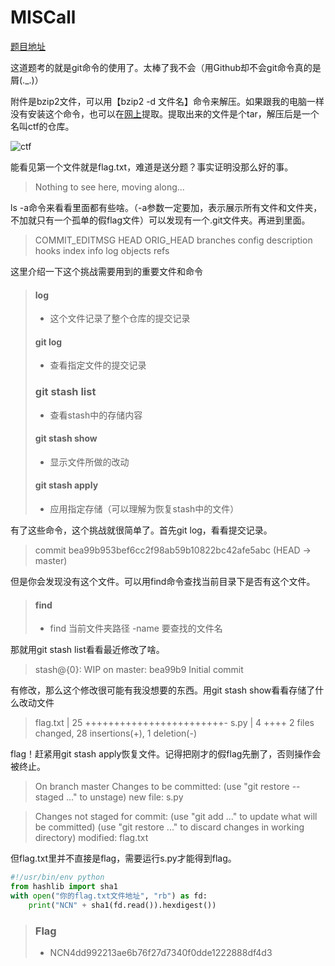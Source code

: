 # MISCall

[题目地址](https://adworld.xctf.org.cn/challenges/details?hash=e4eaa969-2310-49ca-a9b1-927e45cab8b5_2)

这道题考的就是git命令的使用了。太棒了我不会（用Github却不会git命令真的是屑(._.)）

附件是bzip2文件，可以用【bzip2 -d 文件名】命令来解压。如果跟我的电脑一样没有安装这个命令，也可以在[网上](https://extract.me/)提取。提取出来的文件是个tar，解压后是一个名叫ctf的仓库。

![ctf](https://github.com/C0nstellati0n/NoobCTF/blob/main/%E6%94%BB%E9%98%B2%E4%B8%96%E7%95%8C/images/ctf.png)

能看见第一个文件就是flag.txt，难道是送分题？事实证明没那么好的事。

> Nothing to see here, moving along...

ls -a命令来看看里面都有些啥。（-a参数一定要加，表示展示所有文件和文件夹，不加就只有一个孤单的假flag文件）可以发现有一个.git文件夹。再进到里面。

> COMMIT_EDITMSG	HEAD		ORIG_HEAD	branches	config		description	hooks		index		info		log
> objects		refs

这里介绍一下这个挑战需要用到的重要文件和命令

> #### log 
> - 这个文件记录了整个仓库的提交记录
> #### git log
> - 查看指定文件的提交记录
> ### git stash list
> - 查看stash中的存储内容
> #### git stash show
> - 显示文件所做的改动
> #### git stash apply
> - 应用指定存储（可以理解为恢复stash中的文件）

有了这些命令，这个挑战就很简单了。首先git log，看看提交记录。

> commit bea99b953bef6cc2f98ab59b10822bc42afe5abc (HEAD -> master)

但是你会发现没有这个文件。可以用find命令查找当前目录下是否有这个文件。

> #### find
> - find 当前文件夹路径 -name 要查找的文件名

那就用git stash list看看最近修改了啥。

> stash@{0}: WIP on master: bea99b9 Initial commit

有修改，那么这个修改很可能有我没想要的东西。用git stash show看看存储了什么改动文件

>  flag.txt | 25 ++++++++++++++++++++++++-
>  s.py     |  4 ++++
>  2 files changed, 28 insertions(+), 1 deletion(-)

flag！赶紧用git stash apply恢复文件。记得把刚才的假flag先删了，否则操作会被终止。

> On branch master
>Changes to be committed:
> (use "git restore --staged <file>..." to unstage)
>	new file:   s.py

>Changes not staged for commit:
>  (use "git add <file>..." to update what will be committed)
>  (use "git restore <file>..." to discard changes in working directory)
>	modified:   flag.txt

但flag.txt里并不直接是flag，需要运行s.py才能得到flag。

```python
#!/usr/bin/env python
from hashlib import sha1
with open("你的flag.txt文件地址", "rb") as fd:
    print("NCN" + sha1(fd.read()).hexdigest())
```

> ### Flag
> - NCN4dd992213ae6b76f27d7340f0dde1222888df4d3